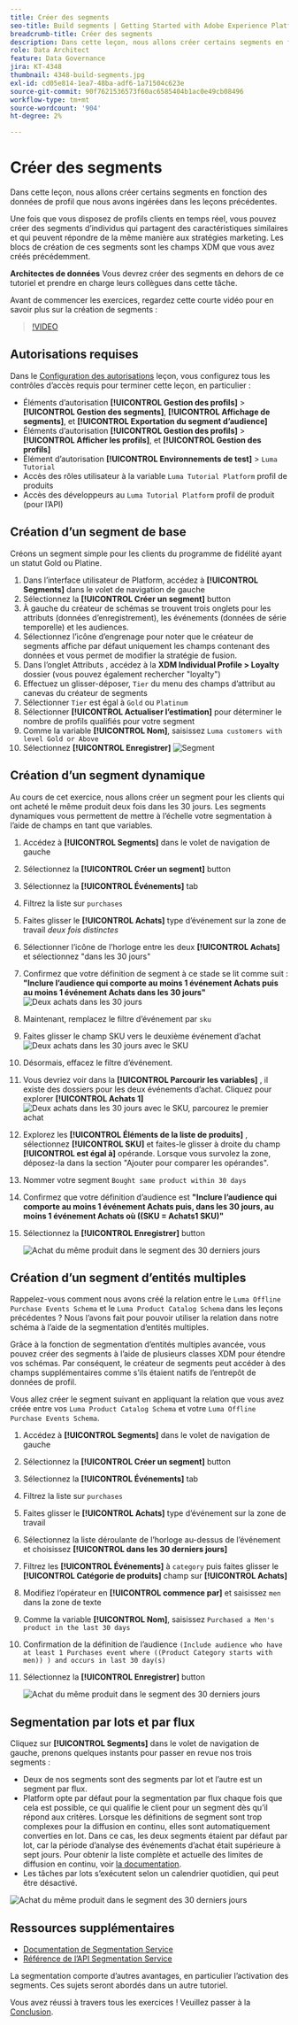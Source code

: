 ```yaml
---
title: Créer des segments
seo-title: Build segments | Getting Started with Adobe Experience Platform for Data Architects and Data Engineers
breadcrumb-title: Créer des segments
description: Dans cette leçon, nous allons créer certains segments en fonction des données de profil que nous avons ingérées dans les leçons précédentes.
role: Data Architect
feature: Data Governance
jira: KT-4348
thumbnail: 4348-build-segments.jpg
exl-id: cd05e814-1ea7-48ba-adf6-1a71504c623e
source-git-commit: 90f7621536573f60ac6585404b1ac0e49cb08496
workflow-type: tm+mt
source-wordcount: '904'
ht-degree: 2%

---
```


# Créer des segments

<!-- 30 min-->
Dans cette leçon, nous allons créer certains segments en fonction des données de profil que nous avons ingérées dans les leçons précédentes.

Une fois que vous disposez de profils clients en temps réel, vous pouvez créer des segments d’individus qui partagent des caractéristiques similaires et qui peuvent répondre de la même manière aux stratégies marketing. Les blocs de création de ces segments sont les champs XDM que vous avez créés précédemment.

**Architectes de données** Vous devrez créer des segments en dehors de ce tutoriel et prendre en charge leurs collègues dans cette tâche.

Avant de commencer les exercices, regardez cette courte vidéo pour en savoir plus sur la création de segments :
>[!VIDEO](https://video.tv.adobe.com/v/27254?quality=12&learn=on)


## Autorisations requises

Dans le [Configuration des autorisations](configure-permissions.md) leçon, vous configurez tous les contrôles d’accès requis pour terminer cette leçon, en particulier :

* Éléments d’autorisation **[!UICONTROL Gestion des profils]** > **[!UICONTROL Gestion des segments]**, **[!UICONTROL Affichage de segments]**, et **[!UICONTROL Exportation du segment d’audience]**
* Éléments d’autorisation **[!UICONTROL Gestion des profils]** > **[!UICONTROL Afficher les profils]**, et **[!UICONTROL Gestion des profils]**
* Élément d’autorisation **[!UICONTROL Environnements de test]** > `Luma Tutorial`
* Accès des rôles utilisateur à la variable `Luma Tutorial Platform` profil de produits
* Accès des développeurs au `Luma Tutorial Platform` profil de produit (pour l’API)

## Création d’un segment de base

Créons un segment simple pour les clients du programme de fidélité ayant un statut Gold ou Platine.

1. Dans l’interface utilisateur de Platform, accédez à **[!UICONTROL Segments]** dans le volet de navigation de gauche
1. Sélectionnez la **[!UICONTROL Créer un segment]** button
1. À gauche du créateur de schémas se trouvent trois onglets pour les attributs (données d’enregistrement), les événements (données de série temporelle) et les audiences.
1. Sélectionnez l’icône d’engrenage pour noter que le créateur de segments affiche par défaut uniquement les champs contenant des données et vous permet de modifier la stratégie de fusion.
1. Dans l’onglet Attributs , accédez à la **XDM Individual Profile > Loyalty** dossier (vous pouvez également rechercher &quot;loyalty&quot;)
1. Effectuez un glisser-déposer, `Tier` du menu des champs d’attribut au canevas du créateur de segments
1. Sélectionner `Tier` est égal à `Gold` ou `Platinum`
1. Sélectionner **[!UICONTROL Actualiser l’estimation]** pour déterminer le nombre de profils qualifiés pour votre segment
1. Comme la variable **[!UICONTROL Nom]**, saisissez `Luma customers with level Gold or Above`
1. Sélectionnez **[!UICONTROL Enregistrer]**
   ![Segment](assets/segment-goldOrAbove.png)

<!--## Build a sequential segment-->

## Création d’un segment dynamique

Au cours de cet exercice, nous allons créer un segment pour les clients qui ont acheté le même produit deux fois dans les 30 jours. Les segments dynamiques vous permettent de mettre à l’échelle votre segmentation à l’aide de champs en tant que variables.

1. Accédez à **[!UICONTROL Segments]** dans le volet de navigation de gauche
1. Sélectionnez la **[!UICONTROL Créer un segment]** button
1. Sélectionnez la **[!UICONTROL Événements]** tab
1. Filtrez la liste sur `purchases`
1. Faites glisser le **[!UICONTROL Achats]** type d’événement sur la zone de travail _deux fois distinctes_
1. Sélectionner l’icône de l’horloge entre les deux **[!UICONTROL Achats]** et sélectionnez &quot;dans les 30 jours&quot;
1. Confirmez que votre définition de segment à ce stade se lit comme suit : **&quot;Inclure l’audience qui comporte au moins 1 événement Achats puis au moins 1 événement Achats dans les 30 jours&quot;**
   ![Deux achats dans les 30 jours](assets/segment-twoPurchases.png)
1. Maintenant, remplacez le filtre d’événement par `sku`
1. Faites glisser le champ SKU vers le deuxième événement d’achat
   ![Deux achats dans les 30 jours avec le SKU](assets/segment-twoPurchases-addSku.png)
1. Désormais, effacez le filtre d’événement.
1. Vous devriez voir dans la **[!UICONTROL Parcourir les variables]** , il existe des dossiers pour les deux événements d’achat. Cliquez pour explorer **[!UICONTROL Achats 1]**\
   ![Deux achats dans les 30 jours avec le SKU, parcourez le premier achat](assets/segment-twoPurchases-browsePurchaseOne.png)
1. Explorez les **[!UICONTROL Éléments de la liste de produits]** , sélectionnez **[!UICONTROL SKU]** et faites-le glisser à droite du champ **[!UICONTROL est égal à]** opérande. Lorsque vous survolez la zone, déposez-la dans la section &quot;Ajouter pour comparer les opérandes&quot;.
1. Nommer votre segment `Bought same product within 30 days`
1. Confirmez que votre définition d’audience est **&quot;Inclure l’audience qui comporte au moins 1 événement Achats puis, dans les 30 jours, au moins 1 événement Achats où ((SKU = Achats1 SKU)&quot;**
1. Sélectionnez la **[!UICONTROL Enregistrer]** button

   ![Achat du même produit dans le segment des 30 derniers jours](assets/segment-boughtSameProduct.png)

## Création d’un segment d’entités multiples

Rappelez-vous comment nous avons créé la relation entre le `Luma Offline Purchase Events Schema` et le `Luma Product Catalog Schema` dans les leçons précédentes ? Nous l’avons fait pour pouvoir utiliser la relation dans notre schéma à l’aide de la segmentation d’entités multiples.

Grâce à la fonction de segmentation d’entités multiples avancée, vous pouvez créer des segments à l’aide de plusieurs classes XDM pour étendre vos schémas. Par conséquent, le créateur de segments peut accéder à des champs supplémentaires comme s’ils étaient natifs de l’entrepôt de données de profil.

Vous allez créer le segment suivant en appliquant la relation que vous avez créée entre vos `Luma Product Catalog Schema` et votre `Luma Offline Purchase Events Schema`.

1. Accédez à **[!UICONTROL Segments]** dans le volet de navigation de gauche
1. Sélectionnez la **[!UICONTROL Créer un segment]** button
1. Sélectionnez la **[!UICONTROL Événements]** tab
1. Filtrez la liste sur `purchases`
1. Faites glisser le **[!UICONTROL Achats]** type d’événement sur la zone de travail
1. Sélectionnez la liste déroulante de l’horloge au-dessus de l’événement et choisissez **[!UICONTROL dans les 30 derniers jours]**
1. Filtrez les **[!UICONTROL Événements]** à `category` puis faites glisser le **[!UICONTROL Catégorie de produits]** champ sur **[!UICONTROL Achats]**
1. Modifiez l’opérateur en **[!UICONTROL commence par]** et saisissez `men` dans la zone de texte
1. Comme la variable **[!UICONTROL Nom]**, saisissez `Purchased a Men's product in the last 30 days`
1. Confirmation de la définition de l’audience `(Include audience who have at least 1 Purchases event where ((Product Category starts with men)) ) and occurs in last 30 day(s)`
1. Sélectionnez la **[!UICONTROL Enregistrer]** button

   ![Achat du même produit dans le segment des 30 derniers jours](assets/segment-purchasedMens.png)

## Segmentation par lots et par flux

Cliquez sur **[!UICONTROL Segments]** dans le volet de navigation de gauche, prenons quelques instants pour passer en revue nos trois segments :

* Deux de nos segments sont des segments par lot et l’autre est un segment par flux.
* Platform opte par défaut pour la segmentation par flux chaque fois que cela est possible, ce qui qualifie le client pour un segment dès qu’il répond aux critères. Lorsque les définitions de segment sont trop complexes pour la diffusion en continu, elles sont automatiquement converties en lot. Dans ce cas, les deux segments étaient par défaut par lot, car la période d’analyse des événements d’achat était supérieure à sept jours. Pour obtenir la liste complète et actuelle des limites de diffusion en continu, voir [la documentation](https://experienceleague.adobe.com/docs/experience-platform/segmentation/ui/streaming-segmentation.html).
* Les tâches par lots s’exécutent selon un calendrier quotidien, qui peut être désactivé.

![Achat du même produit dans le segment des 30 derniers jours](assets/segment-review.png)

## Ressources supplémentaires

* [Documentation de Segmentation Service](https://experienceleague.adobe.com/docs/experience-platform/segmentation/home.html?lang=fr)
* [Référence de l’API Segmentation Service](https://www.adobe.io/experience-platform-apis/references/segmentation/)

La segmentation comporte d’autres avantages, en particulier l’activation des segments. Ces sujets seront abordés dans un autre tutoriel.

Vous avez réussi à travers tous les exercices ! Veuillez passer à la [Conclusion](conclusion.md).
